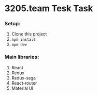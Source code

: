 # 3205.team Tesk Task

### Setup:
1. Clone this project
2. `npm install`
3. `npm dev`

### Main libraries:
1. React
2. Redux
3. Redux-saga
4. React-router
5. Material UI

